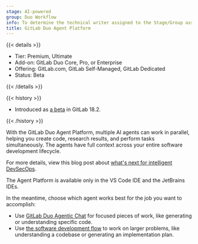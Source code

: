 ```yaml
---
stage: AI-powered
group: Duo Workflow
info: To determine the technical writer assigned to the Stage/Group associated with this page, see https://handbook.gitlab.com/handbook/product/ux/technical-writing/#assignments
title: GitLab Duo Agent Platform
---
```


{{< details >}}

- Tier: Premium, Ultimate
- Add-on: GitLab Duo Core, Pro, or Enterprise
- Offering: GitLab.com, GitLab Self-Managed, GitLab Dedicated
- Status: Beta

{{< /details >}}

{{< history >}}

- Introduced as [a beta](../../policy/development_stages_support.md) in GitLab 18.2. 

{{< /history >}}

With the GitLab Duo Agent Platform, multiple AI agents can work in parallel, helping you create code, research results, and perform tasks simultaneously.
The agents have full context across your entire software development lifecycle.

For more details, view this blog post about [what's next for intelligent DevSecOps](https://about.gitlab.com/blog/gitlab-duo-agent-platform-what-is-next-for-intelligent-devsecops/).

The Agent Platform is available only in the VS Code IDE and the JetBrains IDEs.

In the meantime, choose which agent works best for the job you want to accomplish:

- Use [GitLab Duo Agentic Chat](../gitlab_duo_chat/agentic_chat.md)
  for focused pieces of work, like generating or understanding specific code.
- Use [the software development flow](software_development_flow.md)
  to work on larger problems, like understanding a codebase or
  generating an implementation plan.
